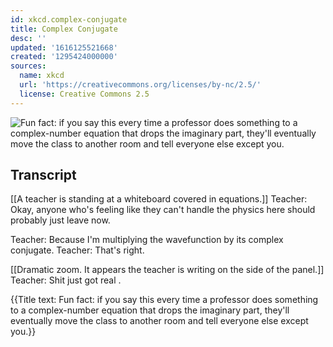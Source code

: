 ```yaml
---
id: xkcd.complex-conjugate
title: Complex Conjugate
desc: ''
updated: '1616125521668'
created: '1295424000000'
sources:
  name: xkcd
  url: 'https://creativecommons.org/licenses/by-nc/2.5/'
  license: Creative Commons 2.5
---
```

![Fun fact: if you say this every time a professor does something to a complex-number equation that drops the imaginary part, they'll eventually move the class to another room and tell everyone else except you.](https://imgs.xkcd.com/comics/complex_conjugate.png)

## Transcript
[[A teacher is standing at a whiteboard covered in equations.]]
Teacher: Okay, anyone who's feeling like they can't handle the physics here should probably just leave now.

Teacher: Because I'm multiplying the wavefunction by its complex conjugate.
Teacher: That's right.

[[Dramatic zoom.  It appears the teacher is writing on the side of the panel.]]
Teacher: Shit just got 
real
.

{{Title text: Fun fact: if you say this every time a professor does something to a complex-number equation that drops the imaginary part, they'll eventually move the class to another room and tell everyone else except you.}}
